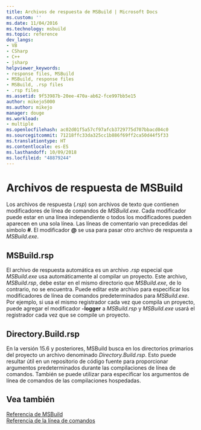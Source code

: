 ```yaml
---
title: Archivos de respuesta de MSBuild | Microsoft Docs
ms.custom: ''
ms.date: 11/04/2016
ms.technology: msbuild
ms.topic: reference
dev_langs:
- VB
- CSharp
- C++
- jsharp
helpviewer_keywords:
- response files, MSBuild
- MSBuild, response files
- MSBuild, .rsp files
- .rsp files
ms.assetid: 9f53987b-20ee-470a-ab62-fce997bb5e15
author: mikejo5000
ms.author: mikejo
manager: douge
ms.workload:
- multiple
ms.openlocfilehash: ac02d01f5a57cf97afcb3729775d707bbacd04c0
ms.sourcegitcommit: 71218ffc33da325cc1b886f69ff2ca50d44f5f33
ms.translationtype: HT
ms.contentlocale: es-ES
ms.lasthandoff: 10/09/2018
ms.locfileid: "48879244"
---
```

# <a name="msbuild-response-files"></a>Archivos de respuesta de MSBuild
Los archivos de respuesta (*.rsp*) son archivos de texto que contienen modificadores de línea de comandos de *MSBuild.exe*. Cada modificador puede estar en una línea independiente o todos los modificadores pueden aparecen en una sola línea. Las líneas de comentario van precedidas del símbolo **#**. El modificador **@** se usa para pasar otro archivo de respuesta a *MSBuild.exe*.  
  
## <a name="msbuildrsp"></a>MSBuild.rsp
El archivo de respuesta automática es un archivo *.rsp* especial que *MSBuild.exe* usa automáticamente al compilar un proyecto. Este archivo, *MSBuild.rsp*, debe estar en el mismo directorio que *MSBuild.exe*, de lo contrario, no se encuentra. Puede editar este archivo para especificar los modificadores de línea de comandos predeterminados para *MSBuild.exe*. Por ejemplo, si usa el mismo registrador cada vez que compila un proyecto, puede agregar el modificador **-logger** a *MSBuild.rsp* y *MSBuild.exe* usará el registrador cada vez que se compile un proyecto. 

## <a name="directorybuildrsp"></a>Directory.Build.rsp
En la versión 15.6 y posteriores, MSBuild busca en los directorios primarios del proyecto un archivo denominado *Directory.Build.rsp*.  Esto puede resultar útil en un repositorio de código fuente para proporcionar argumentos predeterminados durante las compilaciones de línea de comandos.  También se puede utilizar para especificar los argumentos de línea de comandos de las compilaciones hospedadas. 

## <a name="see-also"></a>Vea también  
 [Referencia de MSBuild](../msbuild/msbuild-reference.md)   
 [Referencia de la línea de comandos](../msbuild/msbuild-command-line-reference.md)